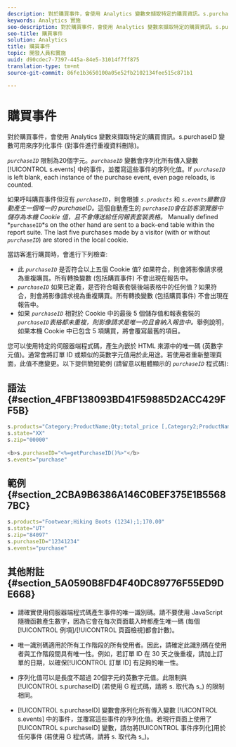 ```yaml
---
description: 對於購買事件，會使用 Analytics 變數來擷取特定的購買資訊。s.purchaseID 變數可用來序列化事件 (對事件進行重複資料刪除)。
keywords: Analytics 實施
seo-description: 對於購買事件，會使用 Analytics 變數來擷取特定的購買資訊。s.purchaseID 變數可用來序列化事件 (對事件進行重複資料刪除)。
seo-title: 購買事件
solution: Analytics
title: 購買事件
topic: 開發人員和實施
uuid: d90cdec7-7397-445a-84e5-31014f7ff875
translation-type: tm+mt
source-git-commit: 86fe1b3650100a05e52fb2102134fee515c871b1

---
```



# 購買事件

對於購買事件，會使用 Analytics 變數來擷取特定的購買資訊。s.purchaseID 變數可用來序列化事件 (對事件進行重複資料刪除)。

*`purchaseID`* 限制為20個字元。*`purchaseID`* 變數會序列化所有傳入變數 [!UICONTROL s.events] 中的事件，並覆寫這些事件的序列化值。If *`purchaseID`* is left blank, each instance of the purchase event, even page reloads, is counted.

如果呼叫購買事件但沒有 *`purchaseID`*，則會根據 *`s.products`* 和 *`s.events`變數自動產生一個唯一的 purchaseID。*&#x200B;這個自動產生的 *`purchaseID`會在訪客瀏覽器中儲存為本機 Cookie 值，且不會傳送給任何報表套裝表格。* Manually defined *`purchaseID`*s on the other hand are sent to a back-end table within the report suite. The last five purchases made by a visitor (with or without *`purchaseID`*) are stored in the local cookie.

當訪客進行購買時，會進行下列檢查:

* 此 *`purchaseID`* 是否符合以上五個 Cookie 值? 如果符合，則會將影像請求視為重複購買。所有轉換變數 (包括購買事件) 不會出現在報告中。
* *`purchaseID`* 如果已定義，是否符合報表套裝後端表格中的任何值？如果符合，則會將影像請求視為重複購買。所有轉換變數 (包括購買事件) 不會出現在報告中。
* 如果 *`purchaseID`* 相對於 Cookie 中的最後 5 個儲存值和報表套裝的 *`purchaseID`表格都未重複，則影像請求是唯一的且會納入報告中。*&#x200B;舉例說明，如果本機 Cookie 中已包含 5 項購買，將會覆寫最舊的項目。

您可以使用特定的伺服器端程式碼，產生內嵌於 HTML 來源中的唯一碼 (英數字元值)。通常會將訂單 ID 或類似的英數字元值用於此用途。若使用者重新整理頁面，此值不應變更。以下提供簡短範例 (請留意以粗體顯示的 *`purchaseID`* 程式碼): 

## 語法 {#section_4FBF138093BD41F59885D2ACC429FF5B}

```js
s.products="Category;ProductName;Qty;total_price [,Category2;ProductName2;Qty;total_price]" 
s.state="XX" 
s.zip="00000" 
 
<b>s.purchaseID="<%=getPurchaseID()%>"</b> 
s.events="purchase" 
```

## 範例 {#section_2CBA9B6386A146C0BEF375E1B55687BC}

```js
s.products="Footwear;Hiking Boots (1234);1;170.00" 
s.state="UT" 
s.zip="84097" 
s.purchaseID="12341234" 
s.events="purchase"
```

## 其他附註 {#section_5A0590B8FD4F40DC89776F55ED9DE668}

* 請確實使用伺服器端程式碼產生事件的唯一識別碼。請不要使用 JavaScript 隨機函數產生數字，因為它會在每次頁面載入時都產生唯一碼 (每個[!UICONTROL 例項]/[!UICONTROL 頁面檢視]都會計數)。

* 唯一識別碼適用於所有工作階段的所有使用者。因此，請確定此識別碼在使用者與工作階段間具有唯一性。例如，若訂單 ID 在 30 天之後重複，請加上訂單的日期，以確保[!UICONTROL 訂單 ID] 有足夠的唯一性。
* 序列化值可以是長度不超過 20個字元的英數字元值。此限制與 [!UICONTROL s.purchaseID] (若使用 G 程式碼，請將 s. 取代為 s_) 的限制相同。
* [!UICONTROL s.purchaseID] 變數會序列化所有傳入變數 [!UICONTROL s.events] 中的事件，並覆寫這些事件的序列化值。若現行頁面上使用了 [!UICONTROL s.purchaseID] 變數，請勿將[!UICONTROL 事件序列化]用於任何事件 (若使用 G 程式碼，請將 s. 取代為 s_)。

